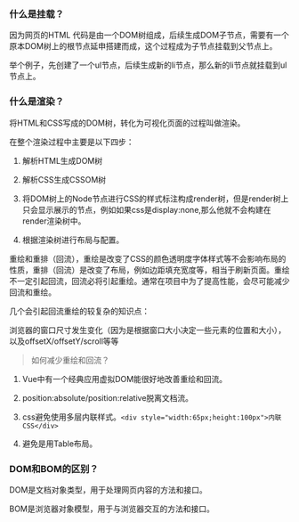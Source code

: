 ### 什么是挂载？

因为网页的HTML 代码是由一个DOM树组成，后续生成DOM子节点，需要有一个原本DOM树上的根节点延申搭建而成，这个过程成为子节点挂载到父节点上。

举个例子，先创建了一个ul节点，后续生成新的li节点，那么新的li节点就挂载到ul节点上。

### 什么是渲染？

将HTML和CSS写成的DOM树，转化为可视化页面的过程叫做渲染。

在整个渲染过程中主要是以下四步：

1. 解析HTML生成DOM树

2. 解析CSS生成CSSOM树

3. 将DOM树上的Node节点进行CSS的样式标注构成render树，但是render树上只会显示展示的节点，例如如果css是display:none,那么他就不会构建在render渲染树中。

4. 根据渲染树进行布局与配置。

重绘和重排（回流），重绘是改变了CSS的颜色透明度字体样式等不会影响布局的性质，重排（回流）是改变了布局，例如边距填充宽度等，相当于刷新页面。重绘不一定引起回流，回流必将引起重绘。通常在项目中为了提高性能，会尽可能减少回流和重绘。

几个会引起回流重绘的较复杂的知识点：

浏览器的窗口尺寸发生变化（因为是根据窗口大小决定一些元素的位置和大小），以及offsetX/offsetY/scroll等等

> 如何减少重绘和回流？

1. Vue中有一个经典应用虚拟DOM能很好地改善重绘和回流。

2. position:absolute/position:relative脱离文档流。

3. css避免使用多层内联样式。`<div style="width:65px;height:100px">内联CSS</div>`

4. 避免是用Table布局。

### DOM和BOM的区别？

DOM是文档对象类型，用于处理网页内容的方法和接口。

BOM是浏览器对象模型，用于与浏览器交互的方法和接口。



